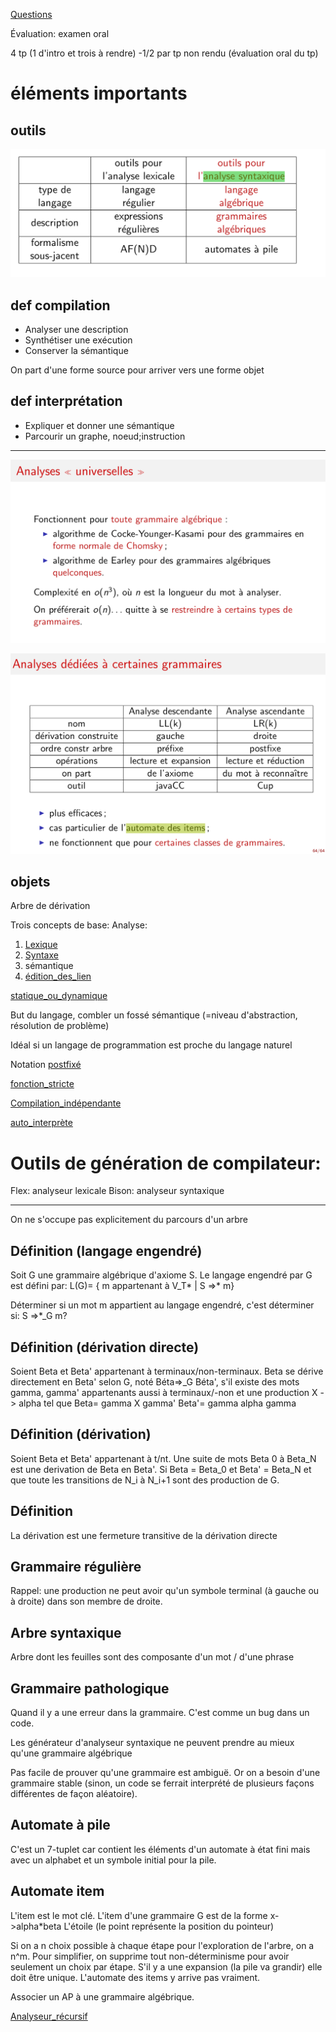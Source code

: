 [Questions](Questions)

Évaluation: examen oral

4 tp (1 d'intro et trois à rendre) -1/2 par tp non rendu (évaluation oral du tp)

éléments importants
===================

## outils


![outils_analyse_tableau](../images/outils_analyse_tableau.png)
## def compilation
* Analyser une description
* Synthétiser une exécution 
* Conserver la sémantique

On part d'une forme source pour arriver vers une forme objet

## def interprétation
* Expliquer et donner une sémantique
* Parcourir un graphe, noeud;instruction

---------------

![outils_analyse_tableau_02](../images/outils_analyse_tableau_02.png)

![outils_analyse_tableau_03](../images/outils_analyse_tableau_03.png)

## objets
Arbre de dérivation

Trois concepts de base:
Analyse:
1. [Lexique](Lexique)
2. [Syntaxe](Syntaxe)
3. sémantique
4. [édition_des_lien](édition_des_lien)

[statique_ou_dynamique](statique_ou_dynamique)

But du langage, combler un fossé sémantique (=niveau d'abstraction, résolution de problème)

Idéal si un langage de programmation est proche du langage naturel

Notation [postfixé](postfixé)

[fonction_stricte](fonction_stricte)

[Compilation_indépendante](Compilation_indépendante)

[auto_interprète](auto_interprète)

Outils de génération de compilateur:
======================================
Flex: analyseur lexicale
Bison: analyseur syntaxique

-------

On ne s'occupe pas explicitement du parcours d'un arbre



## Définition (langage engendré)
Soit G une grammaire algébrique d'axiome S. Le langage engendré par G est défini par:
L(G)= { m appartenant à V_T* | S =>* m}

Déterminer si un mot m appartient au langage engendré, c'est déterminer si:
S =>*_G m?

## Définition (dérivation directe)
Soient Beta et Beta' appartenant à terminaux/non-terminaux. Beta se dérive directement en Beta' selon G, noté Béta=>_G Béta', s'il existe des mots gamma, gamma' appartenants aussi à terminaux/-non et une production X -> alpha tel que 
Beta= gamma X gamma'
Beta'= gamma alpha gamma

## Définition (dérivation)
Soient Beta et Beta' appartenant à t/nt. Une suite de mots Beta 0 à Beta_N
est une derivation de Beta en Beta'. Si Beta = Beta_0 et Beta' = Beta_N et que toute les transitions de N_i à N_i+1 sont des production de G.

## Définition
La dérivation est une fermeture transitive de la dérivation directe

## Grammaire régulière
Rappel: une production ne peut avoir qu'un symbole terminal (à gauche ou à droite) dans son membre de droite.

## Arbre syntaxique
Arbre dont les feuilles sont des composante d'un mot / d'une phrase

## Grammaire pathologique
Quand il y a une erreur dans la grammaire. C'est comme un bug dans un code.

Les générateur d'analyseur syntaxique ne peuvent prendre au mieux qu'une grammaire algébrique

Pas facile de prouver qu'une grammaire est ambiguë. Or on a besoin d'une grammaire stable (sinon, un code se ferrait interprété de plusieurs façons différentes de façon aléatoire).

## Automate à pile
C'est un 7-tuplet car contient les éléments d'un automate à état fini mais avec un alphabet et un symbole initial pour la pile.

## Automate item
L'item est le mot clé. L'item d'une grammaire G est de la forme
x->alpha*beta
L'étoile (le point représente la position du pointeur)

Si on a n choix possible à chaque étape pour l'exploration de l'arbre, on a n^m.
Pour simplifier, on supprime tout non-déterminisme pour avoir seulement un choix par étape. S'il y a une expansion (la pile va grandir) elle doit être unique. L'automate des items y arrive pas vraiment.

Associer un AP à une grammaire algébrique.

[Analyseur_récursif](Analyseur_récursif)
